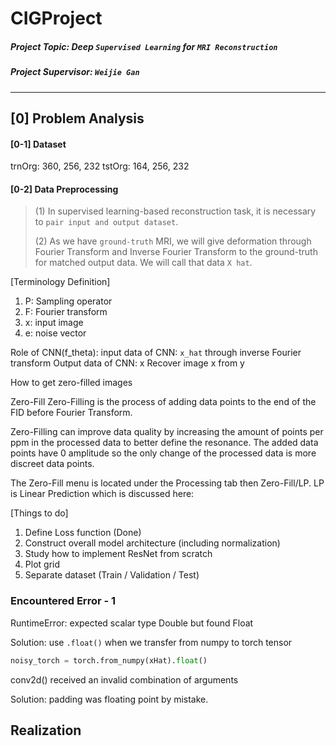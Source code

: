 # CIGProject

##### Project Topic:  Deep `Supervised Learning` for `MRI Reconstruction`

##### Project Supervisor: `Weijie Gan`

----

## [0] Problem Analysis

#### [0-1] Dataset

trnOrg: 360, 256, 232
tstOrg: 164, 256, 232

#### [0-2] Data Preprocessing

> (1) In supervised learning-based reconstruction task, it is necessary to `pair input and output dataset`.
> 
> (2) As we have `ground-truth` MRI, we will give deformation through Fourier Transform and Inverse Fourier Transform to the ground-truth for matched output data. We will call that data `X hat`.


[Terminology Definition]
1. P: Sampling operator
2. F: Fourier transform
3. x: input image
4. e: noise vector


Role of CNN(f_theta): 
input data of CNN: `x_hat` through inverse Fourier transform
Output data of CNN: x
Recover image x from y

How to get zero-filled images

Zero-Fill
Zero-Filling is the process of adding data points to the end of the FID before Fourier Transform.

Zero-Filling can improve data quality by increasing the amount of points per ppm in the processed data to better define the resonance. The added data points have 0 amplitude so the only change of the processed data is more discreet data points.

The Zero-Fill menu is located under the Processing tab then Zero-Fill/LP. LP is Linear Prediction which is discussed here:


[Things to do]
1. Define Loss function (Done)
2. Construct overall model architecture (including normalization)
3. Study how to implement ResNet from scratch
4. Plot grid
5. Separate dataset (Train / Validation / Test)






### Encountered Error - 1

RuntimeError: expected scalar type Double but found Float

Solution: use `.float()` when we transfer from numpy to torch tensor

```python
noisy_torch = torch.from_numpy(xHat).float()
```

conv2d() received an invalid combination of arguments

Solution: padding was floating point by mistake.


## Realization


